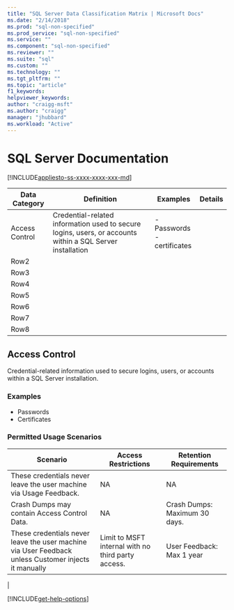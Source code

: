 ```yaml
---
title: "SQL Server Data Classification Matrix | Microsoft Docs"
ms.date: "2/14/2018"
ms.prod: "sql-non-specified"
ms.prod_service: "sql-non-specified"
ms.service: ""
ms.component: "sql-non-specified"
ms.reviewer: ""
ms.suite: "sql"
ms.custom: ""
ms.technology: ""
ms.tgt_pltfrm: ""
ms.topic: "article"
f1_keywords: 
helpviewer_keywords: 
author: "craigg-msft"
ms.author: "craigg"
manager: "jhubbard"
ms.workload: "Active"
---
```

# SQL Server Documentation
[!INCLUDE[appliesto-ss-xxxx-xxxx-xxx-md](../includes/appliesto-ss-xxxx-xxxx-xxx-md.md)]


|Data Category  |Definition  |Examples  |Details  |
|---------|---------|---------|---------|
|Access Control     |Credential-related information used to secure logins, users, or accounts within a SQL Server installation         |- Passwords<br>- certificates         |         |
|Row2     |         |         |         |
|Row3     |         |         |         |
|Row4     |         |         |         |
|Row5     |         |         |         |
|Row6     |         |         |         |
|Row7     |         |         |         |
|Row8     |         |         |         |

## Access Control
Credential-related information used to secure logins, users, or accounts within a SQL Server installation.
### Examples
- Passwords
- Certificates
 
### Permitted Usage Scenarios

|Scenario  |Access Restrictions  |Retention Requirements |
|---------|---------|---------|
|These credentials never leave the user machine via Usage Feedback.     |NA         |NA         |
|Crash Dumps may contain Access Control Data.     |NA         |Crash Dumps: Maximum 30 days.         |
|These credentials never leave the user machine via User Feedback unless Customer injects it manually    |Limit to MSFT internal with no third party access.         |User Feedback: Max 1 year         |
 |


  
[!INCLUDE[get-help-options](../includes/paragraph-content/get-help-options.md)]
